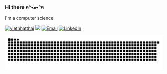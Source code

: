 ### Hi there ฅ^•ﻌ•^ฅ

I'm a computer science.

<a href="https://github.com/vietnhatthai"><img src="https://komarev.com/ghpvc/?username=vietnhatthai" alt="vietnhatthai" /></a>
<a href="https://github.com/vietnhatthai?tab=followers"><img src="https://img.shields.io/github/followers/vietnhatthai"></a>
<a href="mailto:thaivietnhat02@gmail.com"><img src="https://img.shields.io/badge/Email-thaivietnhat02@gmail.com-blue" alt="Email" /></a>
<a href="https://www.linkedin.com/in/vietnhatthai"><img src="https://img.shields.io/badge/LinkedIn-vietnhatthai-blue" alt="LinkedIn" /></a>

![github contribution grid snake animation](https://raw.githubusercontent.com/vietnhatthai/vietnhatthai/output/github-contribution-grid-snake.svg)
